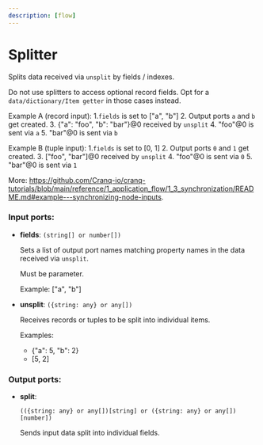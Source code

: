 ```yaml
---
description: [flow]
---
```


# Splitter

Splits data received via `unsplit` by fields / indexes.

Do not use splitters to access optional record fields. Opt for a `data/dictionary/Item getter` in those cases instead.

Example A (record input):
1.`fields` is set to ["a", "b"]
2. Output ports `a` and `b` get created.
3. {"a": "foo", "b": "bar"}@0 received by `unsplit`
4. "foo"@0 is sent via `a`
5. "bar"@0 is sent via `b`

Example B (tuple input):
1.`fields` is set to [0, 1]
2. Output ports `0` and `1` get created.
3. ["foo", "bar"]@0 received by `unsplit`
4. "foo"@0 is sent via `0`
5. "bar"@0 is sent via `1`

More: https://github.com/Cranq-io/cranq-tutorials/blob/main/reference/1_application_flow/1_3_synchronization/README.md#example---synchronizing-node-inputs.

### Input ports:

* __fields__: `(string[] or number[])`

    Sets a list of output port names matching property names in the data received via `unsplit`.
    
    Must be parameter.
    
    Example:
    ["a", "b"]


* __unsplit__: `({string: any} or any[])`

    Receives records or tuples to be split into individual items.
    
    Examples:
    * {"a": 5, "b": 2}
    * [5, 2]

### Output ports:

* __split__: 
    ```
    (({string: any} or any[])[string] or ({string: any} or any[])[number])
    ```

    Sends input data split into individual fields.

